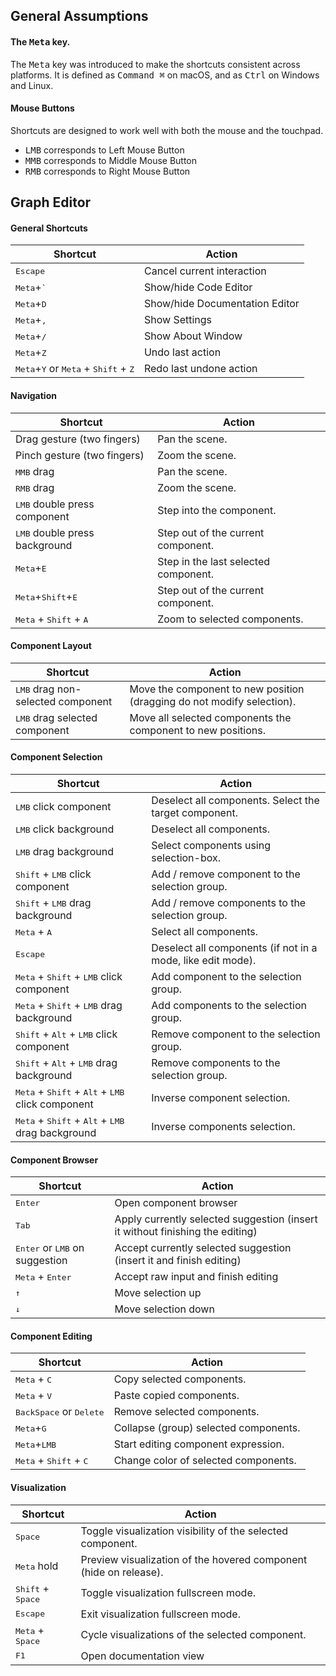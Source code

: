 ## General Assumptions

#### The <kbd>Meta</kbd> key.

The <kbd>Meta</kbd> key was introduced to make the shortcuts consistent across
platforms. It is defined as <kbd>Command ⌘</kbd> on macOS, and as <kbd>Ctrl</kbd>
on Windows and Linux.

#### Mouse Buttons

Shortcuts are designed to work well with both the mouse and the touchpad.

- <kbd>LMB</kbd> corresponds to Left Mouse Button
- <kbd>MMB</kbd> corresponds to Middle Mouse Button
- <kbd>RMB</kbd> corresponds to Right Mouse Button

## Graph Editor

#### General Shortcuts

| Shortcut                                                                          | Action                         |
| --------------------------------------------------------------------------------- | ------------------------------ |
| <kbd>Escape</kbd>                                                                 | Cancel current interaction     |
| <kbd>Meta</kbd>+<kbd>`</kbd>                                                      | Show/hide Code Editor          |
| <kbd>Meta</kbd>+<kbd>D</kbd>                                                      | Show/hide Documentation Editor |
| <kbd>Meta</kbd>+<kbd>,</kbd>                                                      | Show Settings                  |
| <kbd>Meta</kbd>+<kbd>/</kbd>                                                      | Show About Window              |
| <kbd>Meta</kbd>+<kbd>Z</kbd>                                                      | Undo last action               |
| <kbd>Meta</kbd>+<kbd>Y</kbd> or <kbd>Meta</kbd> + <kbd>Shift</kbd> + <kbd>Z</kbd> | Redo last undone action        |

#### Navigation

| Shortcut                                          | Action                               |
| ------------------------------------------------- | ------------------------------------ |
| Drag gesture (two fingers)                        | Pan the scene.                       |
| Pinch gesture (two fingers)                       | Zoom the scene.                      |
| <kbd>MMB</kbd> drag                               | Pan the scene.                       |
| <kbd>RMB</kbd> drag                               | Zoom the scene.                      |
| <kbd>LMB</kbd> double press component             | Step into the component.             |
| <kbd>LMB</kbd> double press background            | Step out of the current component.   |
| <kbd>Meta</kbd>+<kbd>E</kbd>                      | Step in the last selected component. |
| <kbd>Meta</kbd>+<kbd>Shift</kbd>+<kbd>E</kbd>     | Step out of the current component.   |
| <kbd>Meta</kbd> + <kbd>Shift</kbd> + <kbd>A</kbd> | Zoom to selected components.         |

#### Component Layout

| Shortcut                                   | Action                                                                 |
| ------------------------------------------ | ---------------------------------------------------------------------- |
| <kbd>LMB</kbd> drag non-selected component | Move the component to new position (dragging do not modify selection). |
| <kbd>LMB</kbd> drag selected component     | Move all selected components the component to new positions.           |

#### Component Selection

| Shortcut                                                                             | Action                                                      |
| ------------------------------------------------------------------------------------ | ----------------------------------------------------------- |
| <kbd>LMB</kbd> click component                                                       | Deselect all components. Select the target component.       |
| <kbd>LMB</kbd> click background                                                      | Deselect all components.                                    |
| <kbd>LMB</kbd> drag background                                                       | Select components using selection-box.                      |
| <kbd>Shift</kbd> + <kbd>LMB</kbd> click component                                    | Add / remove component to the selection group.              |
| <kbd>Shift</kbd> + <kbd>LMB</kbd> drag background                                    | Add / remove components to the selection group.             |
| <kbd>Meta</kbd> + <kbd>A</kbd>                                                       | Select all components.                                      |
| <kbd>Escape</kbd>                                                                    | Deselect all components (if not in a mode, like edit mode). |
| <kbd>Meta</kbd> + <kbd>Shift</kbd> + <kbd>LMB</kbd> click component                  | Add component to the selection group.                       |
| <kbd>Meta</kbd> + <kbd>Shift</kbd> + <kbd>LMB</kbd> drag background                  | Add components to the selection group.                      |
| <kbd>Shift</kbd> + <kbd>Alt</kbd> + <kbd>LMB</kbd> click component                   | Remove component to the selection group.                    |
| <kbd>Shift</kbd> + <kbd>Alt</kbd> + <kbd>LMB</kbd> drag background                   | Remove components to the selection group.                   |
| <kbd>Meta</kbd> + <kbd>Shift</kbd> + <kbd>Alt</kbd> + <kbd>LMB</kbd> click component | Inverse component selection.                                |
| <kbd>Meta</kbd> + <kbd>Shift</kbd> + <kbd>Alt</kbd> + <kbd>LMB</kbd> drag background | Inverse components selection.                               |

#### Component Browser

| Shortcut                                         | Action                                                                        |
| ------------------------------------------------ | ----------------------------------------------------------------------------- |
| <kbd>Enter</kbd>                                 | Open component browser                                                        |
| <kbd>Tab</kbd>                                   | Apply currently selected suggestion (insert it without finishing the editing) |
| <kbd>Enter</kbd> or <kbd>LMB</kbd> on suggestion | Accept currently selected suggestion (insert it and finish editing)           |
| <kbd>Meta</kbd> + <kbd>Enter</kbd>               | Accept raw input and finish editing                                           |
| <kbd>↑</kbd>                                     | Move selection up                                                             |
| <kbd>↓</kbd>                                     | Move selection down                                                           |

#### Component Editing

| Shortcut                                          | Action                                |
| ------------------------------------------------- | ------------------------------------- |
| <kbd>Meta</kbd> + <kbd>C</kbd>                    | Copy selected components.             |
| <kbd>Meta</kbd> + <kbd>V</kbd>                    | Paste copied components.              |
| <kbd>BackSpace</kbd> or <kbd>Delete</kbd>         | Remove selected components.           |
| <kbd>Meta</kbd>+<kbd>G</kbd>                      | Collapse (group) selected components. |
| <kbd>Meta</kbd>+<kbd>LMB</kbd>                    | Start editing component expression.   |
| <kbd>Meta</kbd> + <kbd>Shift</kbd> + <kbd>C</kbd> | Change color of selected components.  |

#### Visualization

| Shortcut                            | Action                                                            |
| ----------------------------------- | ----------------------------------------------------------------- |
| <kbd>Space</kbd>                    | Toggle visualization visibility of the selected component.        |
| <kbd>Meta</kbd> hold                | Preview visualization of the hovered component (hide on release). |
| <kbd>Shift</kbd> + <kbd>Space</kbd> | Toggle visualization fullscreen mode.                             |
| <kbd>Escape</kbd>                   | Exit visualization fullscreen mode.                               |
| <kbd>Meta</kbd> + <kbd>Space</kbd>  | Cycle visualizations of the selected component.                   |
| <kbd>F1</kbd>                       | Open documentation view                                           |
